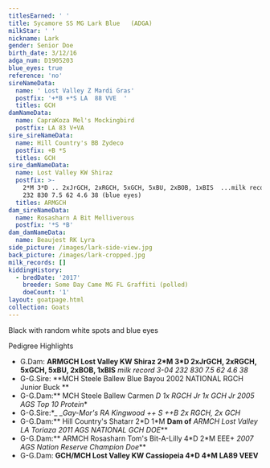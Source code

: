 ```yaml
---
titlesEarned: ' '
title: Sycamore SS MG Lark Blue   (ADGA)
milkStar: ' '
nickname: Lark
gender: Senior Doe
birth_date: 3/12/16
adga_num: D1905203
blue_eyes: true
reference: 'no'
sireNameData:
  name: ' Lost Valley Z Mardi Gras'
  postfix: '+*B +*S LA  88 VVE  '
  titles: GCH
damNameData:
  name: CapraKoza Mel's Mockingbird
  postfix: LA 83 V+VA
sire_sireNameData:
  name: Hill Country's BB Zydeco
  postfix: +B *S
  titles: GCH
sire_damNameData:
  name: Lost Valley KW Shiraz
  postfix: >-
    2*M 3*D .. 2xJrGCH, 2xRGCH, 5xGCH, 5xBU, 2xBOB, 1xBIS  ...milk record 3-04
    232 830 7.5 62 4.6 38 (blue eyes)
  titles: ARMGCH
dam_sireNameData:
  name: Rosasharn A Bit Melliverous
  postfix: '*S *B'
dam_damNameData:
  name: Beaujest RK Lyra
side_picture: /images/lark-side-view.jpg
back_picture: /images/lark-cropped.jpg
milk_records: []
kiddingHistory:
  - bredDate: '2017'
    breeder: Some Day Came MG FL Graffiti (polled)
    doeCount: '1'
layout: goatpage.html
collection: Goats
---
```

Black with random white spots and blue eyes

Pedigree Highlights

* G.Dam: **ARMGCH Lost Valley KW Shiraz 2\*M 3\*D 2xJrGCH, 2xRGCH, 5xGCH, 5xBU, 2xBOB, 1xBIS**  _milk record  3-04 232 830 7.5 62 4.6 38_ 
* G-G.Sire: **MCH Steele Ballew Blue Bayou 2002 NATIONAL RGCH Junior Buck **
* G-G.Dam:** MCH Steele Ballew Carmen *D 1x RGCH Jr 1x GCH Jr _2005 AGS Top 10 Protein_**
* G-G.Sire:**_ _Gay-Mor's RA Kingwood ++ *S ++B 2x RGCH, 2x GCH**
* G-G.Dam:** Hill Country's Shatarr 2\*D 1\*M **Dam of** _ARMCH Lost Valley LA Toriaza  2011 AGS NATIONAL GCH DOE_**
* G-G.Dam:** ARMCH Rosasharn Tom's Bit-A-Lilly 4\*D 2\*M EEE+ _2007 AGS Nation Reserve Champion Doe_**
* G-G.Dam: **GCH/MCH Lost Valley KW Cassiopeia  4\*D 4\*M LA89 VEEV**

